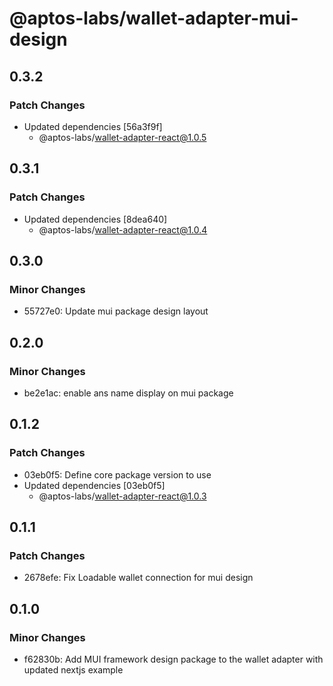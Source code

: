 # @aptos-labs/wallet-adapter-mui-design

## 0.3.2

### Patch Changes

- Updated dependencies [56a3f9f]
  - @aptos-labs/wallet-adapter-react@1.0.5

## 0.3.1

### Patch Changes

- Updated dependencies [8dea640]
  - @aptos-labs/wallet-adapter-react@1.0.4

## 0.3.0

### Minor Changes

- 55727e0: Update mui package design layout

## 0.2.0

### Minor Changes

- be2e1ac: enable ans name display on mui package

## 0.1.2

### Patch Changes

- 03eb0f5: Define core package version to use
- Updated dependencies [03eb0f5]
  - @aptos-labs/wallet-adapter-react@1.0.3

## 0.1.1

### Patch Changes

- 2678efe: Fix Loadable wallet connection for mui design

## 0.1.0

### Minor Changes

- f62830b: Add MUI framework design package to the wallet adapter with updated nextjs example
